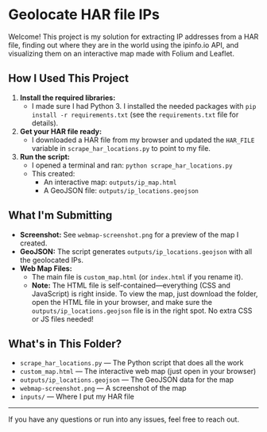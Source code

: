# Geolocate HAR file IPs

Welcome! This project is my solution for extracting IP addresses from a HAR file, finding out where they are in the world using the ipinfo.io API, and visualizing them on an interactive map made with Folium and Leaflet.

## How I Used This Project

1. **Install the required libraries:**
   - I made sure I had Python 3. I installed the needed packages with `pip install -r requirements.txt` (see the `requirements.txt` file for details).
2. **Get your HAR file ready:**
   - I downloaded a HAR file from my browser and updated the `HAR_FILE` variable in `scrape_har_locations.py` to point to my file.
3. **Run the script:**
   - I opened a terminal and ran: `python scrape_har_locations.py`
   - This created:
     - An interactive map: `outputs/ip_map.html`
     - A GeoJSON file: `outputs/ip_locations.geojson`

## What I'm Submitting

- **Screenshot:** See `webmap-screenshot.png` for a preview of the map I created.
- **GeoJSON:** The script generates `outputs/ip_locations.geojson` with all the geolocated IPs.
- **Web Map Files:**
  - The main file is `custom_map.html` (or `index.html` if you rename it).
  - **Note:** The HTML file is self-contained—everything (CSS and JavaScript) is right inside. To view the map, just download the folder, open the HTML file in your browser, and make sure the `outputs/ip_locations.geojson` file is in the right spot. No extra CSS or JS files needed!

## What's in This Folder?

- `scrape_har_locations.py` — The Python script that does all the work
- `custom_map.html` — The interactive web map (just open in your browser)
- `outputs/ip_locations.geojson` — The GeoJSON data for the map
- `webmap-screenshot.png` — A screenshot of the map
- `inputs/` — Where I put my HAR file

---
If you have any questions or run into any issues, feel free to reach out.
